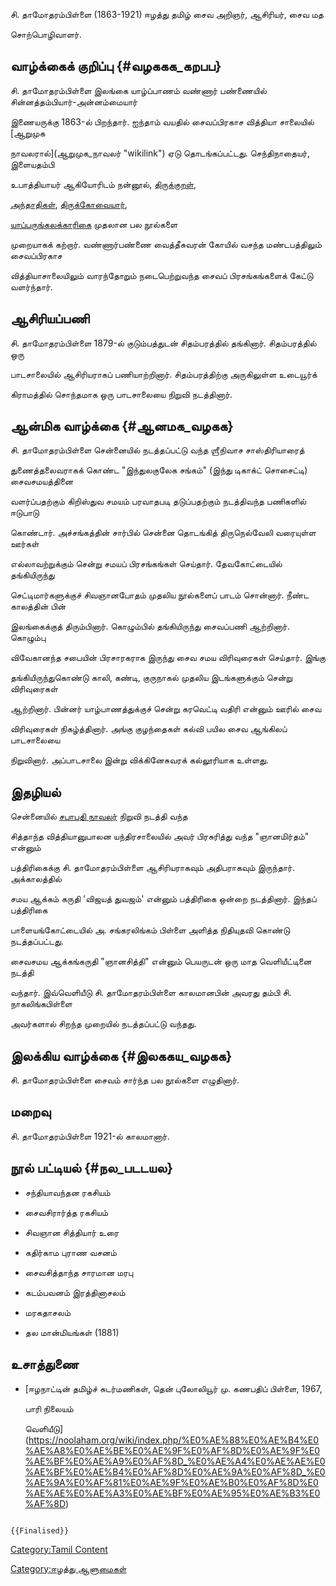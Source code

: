 சி. தாமோதரம்பிள்ளை (1863-1921) ஈழத்து தமிழ் சைவ அறிஞர், ஆசிரியர், சைவ மத
சொற்பொழிவாளர்.

## வாழ்க்கைக் குறிப்பு {#வழககக_கறபப}

சி. தாமோதரம்பிள்ளை இலங்கை யாழ்ப்பாணம் வண்ணார் பண்ணையில் சின்னத்தம்பியார்-அன்னம்மையார்
இணையருக்கு 1863-ல் பிறந்தார். ஐந்தாம் வயதில் சைவப்பிரகாச வித்தியா சாலையில் [ஆறுமுக
நாவலரால்](ஆறுமுக_நாவலர் "wikilink") ஏடு தொடங்கப்பட்டது. செந்திநாதையர், இளையதம்பி
உபாத்தியாயர் ஆகியோரிடம் நன்னூல், [திருக்குறள்](திருக்குறள் "wikilink"),
[அந்தாதிகள](அந்தாதி "wikilink")், [திருக்கோவையார்](திருக்கோவையார் "wikilink"),
[யாப்பருங்கலக்காரிகை](யாப்பருங்கலக்காரிகை "wikilink") முதலான பல நூல்களை
முறையாகக் கற்றார். வண்ணார்பண்ணை வைத்தீசுவரன் கோயில் வசந்த மண்டபத்திலும் சைவப்பிரகாச
வித்தியாசாலையிலும் வாரந்தோறும் நடைபெற்றுவந்த சைவப் பிரசங்கங்களைக் கேட்டு வளர்ந்தார்.

## ஆசிரியப்பணி

சி. தாமோதரம்பிள்ளை 1879-ல் குடும்பத்துடன் சிதம்பரத்தில் தங்கினார். சிதம்பரத்தில் ஒரு
பாடசாலையில் ஆசிரியராகப் பணியாற்றினார். சிதம்பரத்திற்கு அருகிலுள்ள உடையூர்க்
கிராமத்தில் சொந்தமாக ஒரு பாடசாலையை நிறுவி நடத்தினார்.

## ஆன்மிக வாழ்க்கை {#ஆனமக_வழகக}

சி. தாமோதரம்பிள்ளை சென்னையில் நடத்தப்பட்டு வந்த ஶ்ரீநிவாச சாஸ்திரியாரைத்
துணைத்தலைவராகக் கொண்ட \"இந்துலகுலேக சங்கம்\" (இந்து டிகாக்ட் சொசைட்டி) சைவசமயத்தினை
வளர்ப்பதற்கும் கிறிஸ்துவ சமயம் பரவாதபடி தடுப்பதற்கும் நடத்திவந்த பணிகளில் ஈடுபாடு
கொண்டார். அச்சங்கத்தின் சார்பில் சென்னை தொடங்கித் திருநெல்வேலி வரையுள்ள ஊர்கள்
எல்லாவற்றுக்கும் சென்று சமயப் பிரசங்கங்கள் செய்தார். தேவகோட்டையில் தங்கியிருந்து
செட்டிமார்களுக்குச் சிவஞானபோதம் முதலிய நூல்களைப் பாடம் சொன்னார். நீண்ட காலத்தின் பின்
இலங்கைக்குத் திரும்பினார். கொழும்பில் தங்கியிருந்து சைவப்பணி ஆற்றினார். கொழும்பு
விவேகானந்த சபையின் பிரசாரகராக இருந்து சைவ சமய விரிவுரைகள் செய்தார். இங்கு
தங்கியிருந்துகொண்டு காலி, கண்டி, குருநாகல் முதலிய இடங்களுக்கும் சென்று விரிவுரைகள்
ஆற்றினார். பின்னர் யாழ்பாணத்துக்குச் சென்று கரவெட்டி வதிரி என்னும் ஊரில் சைவ
விரிவுரைகள் நிகழ்த்தினார். அங்கு குழந்தைகள் கல்வி பயில சைவ ஆங்கிலப் பாடசாலையை
நிறுவினார். அப்பாடசாலை இன்று விக்கினேசுவரக் கல்லூரியாக உள்ளது.

## இதழியல்

சென்னையில் [சபாபதி நாவலர்](சபாபதி_நாவலர் "wikilink") நிறுவி நடத்தி வந்த
சித்தாந்த வித்தியானுபாலன யந்திரசாலையில் அவர் பிரசுரித்து வந்த "ஞானமிர்தம்\" என்னும்
பத்திரிகைக்கு சி. தாமோதரம்பிள்ளை ஆசிரியராகவும் அதிபராகவும் இருந்தார். அக்காலத்தில்
சமய ஆக்கம் கருதி 'விஜயத் துவஜம்' என்னும் பத்திரிகை ஒன்றை நடத்தினார். இந்தப் பத்திரிகை
பாளையங்கோட்டையில் அ. சங்கரலிங்கம் பிள்ளை அளித்த நிதியுதவி கொண்டு நடத்தப்பட்டது.
சைவசமய ஆக்கங்கருதி "ஞானசித்தி\" என்னும் பெயருடன் ஒரு மாத வெளியீட்டினை நடத்தி
வந்தார். இவ்வெளியீடு சி. தாமோதரம்பிள்ளை காலமானபின் அவரது தம்பி சி. நாகலிங்கபிள்ளை
அவர்களால் சிறந்த முறையில் நடத்தப்பட்டு வந்தது.

## இலக்கிய வாழ்க்கை {#இலககய_வழகக}

சி. தாமோதரம்பிள்ளை சைவம் சார்ந்த பல நூல்களை எழுதினார்.

## மறைவு

சி. தாமோதரம்பிள்ளை 1921-ல் காலமானார்.

## நூல் பட்டியல் {#நல_படடயல}

-   சந்தியாவந்தன ரகசியம்
-   சைவசிரார்த்த ரகசியம்
-   சிவஞான சித்தியார் உரை
-   கதிர்காம புராண வசனம்
-   சைவசித்தாந்த சாரமான மரபு
-   கடம்பவனம் இரத்தினாசலம்
-   மரகதாசலம்
-   தல மான்மியங்கள் (1881)

## உசாத்துணை

-   [ஈழநாட்டின் தமிழ்ச் சுடர்மணிகள், தென் புலோலியூர் மு. கணபதிப் பிள்ளை, 1967,
    பாரி நிலையம்
    வெளியீடு](https://noolaham.org/wiki/index.php/%E0%AE%88%E0%AE%B4%E0%AE%A8%E0%AE%BE%E0%AE%9F%E0%AF%8D%E0%AE%9F%E0%AE%BF%E0%AE%A9%E0%AF%8D_%E0%AE%A4%E0%AE%AE%E0%AE%BF%E0%AE%B4%E0%AF%8D%E0%AE%9A%E0%AF%8D_%E0%AE%9A%E0%AF%81%E0%AE%9F%E0%AE%B0%E0%AF%8D%E0%AE%AE%E0%AE%A3%E0%AE%BF%E0%AE%95%E0%AE%B3%E0%AF%8D)

```{=mediawiki}
{{Finalised}}
```
[Category:Tamil Content](Category:Tamil_Content "wikilink")
[Category:ஈழத்து ஆளுமைகள்](Category:ஈழத்து_ஆளுமைகள் "wikilink")
